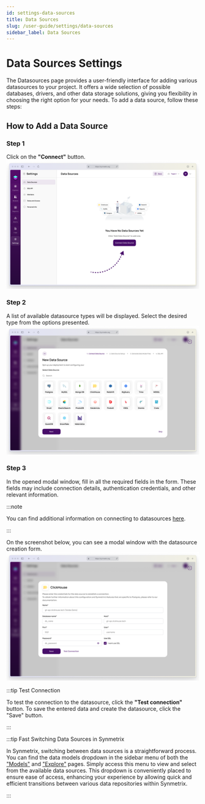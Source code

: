 ```yaml
---
id: settings-data-sources
title: Data Sources
slug: /user-guide/settings/data-sources
sidebar_label: Data Sources
---
```


# Data Sources Settings

The Datasources page provides a user-friendly interface for adding various datasources to your project. It offers a wide selection of possible databases, drivers, and other data storage solutions, giving you flexibility in choosing the right option for your needs. To add a data source, follow these steps:

## How to Add a Data Source

### Step 1
Click on the **"Connect"** button.
![Datasource Connect button](/docs/interface/img/data1.png)


### Step 2
A list of available datasource types will be displayed. Select the desired type from the options presented.
![Datasource Creation Form](/docs/interface/img/data3.png)


### Step 3
In the opened modal window, fill in all the required fields in the form. These fields may include connection details, authentication credentials, and other relevant information.

:::note

You can find additional information on connecting to datasources [here](/docs/user-guide/index.md).

:::

   On the screenshot below, you can see a modal window with the datasource creation form.
   ![Datasource Creation Form](/docs/interface/img/data2.png)


:::tip Test Connection

   To test the connection to the datasource, click the **"Test connection"** button. To save the entered data and create the datasource, click the "Save" button.

:::


:::tip Fast Switching Data Sources in Synmetrix

In Synmetrix, switching between data sources is a straightforward process. You can find the data models dropdown in the sidebar menu of both the ["Models"](/docs/user-guide/models/index.md) and ["Explore"](/docs/user-guide/explore/index.mdx) pages. Simply access this menu to view and select from the available data sources. This dropdown is conveniently placed to ensure ease of access, enhancing your experience by allowing quick and efficient transitions between various data repositories within Synmetrix.

:::